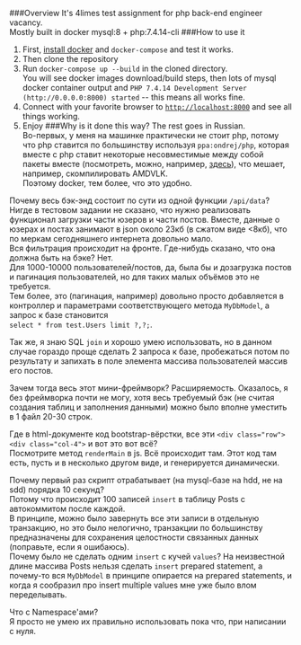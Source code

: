 ###Overview
It's 4limes test assignment for php back-end engineer vacancy.  
Mostly built in docker mysql:8 + php:7.4.14-cli
###How to use it
1. First, [install docker](https://docs.docker.com/get-started/#download-and-install-docker-desktop) and `docker-compose` and test it works.
2. Then clone the repository
3. Run `docker-compose up --build` in the cloned directory.  
You will see docker images download/build steps, then lots of mysql docker container output and 
`PHP 7.4.14 Development Server (http://0.0.0.0:8000) started` -- this means all works fine.
4. Connect with your favorite browser to [`http://localhost:8000`](http://localhost:8000/)
and see all things working.
5. Enjoy
###Why is it done this way?
The rest goes in Russian.  
Во-первых, у меня на машинке практически не стоит php,
потому что php ставится по большинству используя `ppa:ondrej/php`,
которая вместе с php ставит некоторые несовместимые между собой пакеты вместе
(посмотреть, можно, например, [здесь](https://github.com/GPUOpen-Drivers/AMDVLK/issues/159)),
что мешает, например, скомпилировать AMDVLK.  
Поэтому docker, тем более, что это удобно.  

Почему весь бэк-энд состоит по сути из одной функции `/api/data`?  
Нигде в тестовом задании не сказано, что нужно реализовать функционал загрузки части юзеров и части постов.
Вместе, данные о юзерах и постах занимают в json около 23кб (в сжатом виде <8кб),
что по меркам сегодняшнего интернета довольно мало.  
Вся фильтрация происходит на фронте. Где-нибудь сказано, что она должна быть на бэке? Нет.  
Для 1000-10000 пользователей/постов, да, была бы и дозагрузка постов и пагинация пользователей,
но для таких малых объёмов это не требуется.  
Тем более, это (пагинация, например) довольно просто добавляется в контроллер
и параметрами соответствующего метода `MyDbModel`, а запрос к базе становится  
`select * from test.Users limit ?,?;`.  

Так же, я знаю SQL `join` и хорошо умею использовать,
но в данном случае гораздо проще сделать 2 запроса к базе,
пробежаться потом по результату и запихать в поле элемента массива пользователей массив его постов.  

Зачем тогда весь этот мини-фреймворк? Расширяемость. Оказалось, я без фреймворка почти не могу, хотя весь требуемый бэк
(не считая создания таблиц и заполнения данными) можно было вполне уместить в 1 файл 20-30 строк.  

Где в html-документе код bootstrap-вёрстки, все эти `<div class="row"><div class="col-4">` и вот это вот всё?  
Посмотрите метод `renderMain` в js. Всё происходит там. 
Этот код там есть, пусть и в несколько другом виде, и генерируется динамически.

Почему первый раз скрипт отрабатывает (на mysql-базе на hdd, не на sdd) порядка 10 секунд?  
Потому что происходит 100 записей `insert` в таблицу Posts с автокоммитом после каждой.  
В принципе, можно было завернуть все эти записи в отдельную транзакцию, но это было нелогично,
транзакции по большинству предназначены для сохранения целостности связанных данных (поправьте, если я ошибаюсь).  
Почему было не сделать одним `insert` с кучей `values`? 
На неизвестной длине массива Posts нельзя сделать `insert` prepared statement, а почему-то вся `MyDbModel` в принципе
опирается на prepared statements, и когда я сообразил про insert multiple values мне уже было влом переделывать.

Что с Namespace'ами?  
Я просто не умею их правильно использовать пока что, при написании с нуля.
